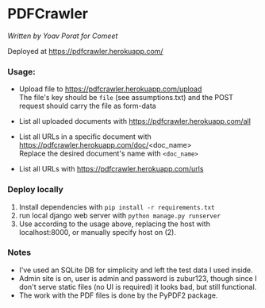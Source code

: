 # PDFCrawler #

_Written by Yoav Porat for Comeet_  

Deployed at https://pdfcrawler.herokuapp.com/

### Usage:

* Upload file to https://pdfcrawler.herokuapp.com/upload  
  The file's key should be `file` (see assumptions.txt) and the POST request should carry the file as form-data

* List all uploaded documents with https://pdfcrawler.herokuapp.com/all

* List all URLs in a specific document with https://pdfcrawler.herokuapp.com/doc/<doc_name>  
  Replace the desired document's name with `<doc_name>`

* List all URLs with https://pdfcrawler.herokuapp.com/urls

### Deploy locally

1. Install dependencies with `pip install -r requirements.txt`  
2. run local django web server with `python manage.py runserver`  
3. Use according to the usage above, replacing the host with localhost:8000, or manually specify host on (2).  

### Notes

* I've used an SQLite DB for simplicity and left the test data I used inside.  
* Admin site is on, user is admin and password is zubur123, though since I don't serve static files (no UI is required) it looks bad, but still functional.  
* The work with the PDF files is done by the PyPDF2 package.  
